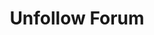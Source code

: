 ---
title: Unfollow Forum
excerpt: |-
  Unfollow a forum.

  Required scopes:
  + **post**
api:
  file: forum.json
  operationId: Forums.Unfollow
hidden: false
---